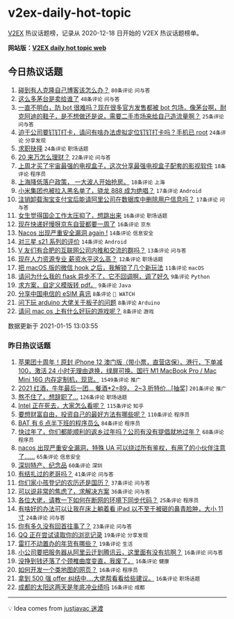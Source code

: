 # v2ex-daily-hot-topic

[V2EX](https://www.v2ex.com/) 热议话题榜，记录从 2020-12-18 日开始的 V2EX 热议话题榜单。

**网站版：[V2EX daily hot topic web](https://realleonardo.github.io/v2ex-daily-hot-topic-web/)**

## 今日热议话题

<!-- TODAY BEGIN -->

1. [碰到有人克隆自己博客该怎么办？](https://www.v2ex.com/t/745097) `80条评论` `问与答`
1. [这么多茅台是卖给谁了](https://www.v2ex.com/t/745122) `48条评论` `问与答`
1. [一直不明白，防 bot 很难吗？现在很多官方发售都被 bot 包场，像茅台啊，耐克阿迪的鞋子，是不想做还是说，需要二手市场来给自己造流量啊？](https://www.v2ex.com/t/745125) `25条评论` `问与答`
1. [迫于公司要钉钉打卡，请问有啥办法虚拟定位钉钉打卡吗？手机已 root](https://www.v2ex.com/t/745189) `24条评论` `分享发现`
1. [求职抉择](https://www.v2ex.com/t/745143) `24条评论` `职场话题`
1. [20 来万怎么理财？](https://www.v2ex.com/t/745116) `22条评论` `问与答`
1. [上周才买了宇宙最强的电视盒子，这次分享最强电视盒子配套的影视软件](https://www.v2ex.com/t/745166) `18条评论` `程序员`
1. [上海降低落户政策， 一大波人开始抢房。](https://www.v2ex.com/t/745145) `18条评论` `上海`
1. [小米集团也被拉入黑名单了，骁龙 888 成为绝唱？](https://www.v2ex.com/t/745172) `17条评论` `Android`
1. [注销卸载淘宝支付宝后能请阿里公司在数据库中删除用户信息吗？](https://www.v2ex.com/t/745092) `17条评论` `问与答`
1. [女生觉得国企工作太压抑了，想跳出来](https://www.v2ex.com/t/745156) `16条评论` `职场话题`
1. [现在快递好慢呀京东自营都要一周了](https://www.v2ex.com/t/745124) `16条评论` `京东`
1. [Nacos 出现严重安全漏洞 again !](https://www.v2ex.com/t/745117) `14条评论` `信息安全`
1. [对三星 s21 系列的评价](https://www.v2ex.com/t/745099) `14条评论` `Android`
1. [V 友们有合肥的互联网公司内推和交流的群吗？](https://www.v2ex.com/t/745115) `13条评论` `问与答`
1. [现在人力资源专业 薪资水平这么高？](https://www.v2ex.com/t/745155) `12条评论` `职场话题`
1. [把 macOS 版的微信 hook 之后，我解锁了几个新玩法](https://www.v2ex.com/t/745169) `11条评论` `macOS`
1. [请问为什么我的 flask 异步不了，它不回调啊，调了好久](https://www.v2ex.com/t/745146) `9条评论` `Python`
1. [求方案，自定义模版转 pdf。](https://www.v2ex.com/t/745140) `9条评论` `Java`
1. [分享中国电信的 eSIM 喜讯](https://www.v2ex.com/t/745197) `8条评论` ` WATCH`
1. [问下玩 arduino 大佬关于板子的问题](https://www.v2ex.com/t/745163) `8条评论` `Arduino`
1. [请问 mac os 上有什么好玩的游戏呢？](https://www.v2ex.com/t/745150) `8条评论` `游戏`

数据更新于 2021-01-15 13:03:55

<!-- TODAY END -->

### 昨日热议话题

<!-- YESTERDAY BEGIN -->

1. [苹果团十周年！原封 iPhone 12 澳门版（带小票，直营店保）、港行，下单减 100，激活 24 小时无理由退换，绿屏可换。国行 M1 MacBook Pro / Mac Mini 16G 内存定制机，现货。](https://www.v2ex.com/t/744798) `1549条评论` `推广`
1. [2021 红酒，牛年最后一团... 餐酒*2=89， 2~3 折特价...[抽奖]](https://www.v2ex.com/t/744901) `201条评论` `推广`
1. [熬不住了，想辞职了…](https://www.v2ex.com/t/744757) `126条评论` `职场话题`
1. [Intel 正在死去，大家怎么看呢？](https://www.v2ex.com/t/744868) `115条评论` `知乎`
1. [要想财富自由，投资自己的最好方法有哪些呢？](https://www.v2ex.com/t/744831) `110条评论` `程序员`
1. [BAT 有 6 点半下班的程序员么](https://www.v2ex.com/t/744870) `84条评论` `程序员`
1. [快过年了，你们都能顺利的返乡过年吗？公司有没有提倡就地过年？](https://www.v2ex.com/t/744940) `68条评论` `程序员`
1. [nacos 出现严重安全漏洞，特殊 UA 可以绕过所有鉴权，有用了的小伙伴注意了……](https://www.v2ex.com/t/744865) `65条评论` `信息安全`
1. [深圳特产、纪念品](https://www.v2ex.com/t/744758) `60条评论` `深圳`
1. [有结扎过的老哥吗？](https://www.v2ex.com/t/744763) `41条评论` `问与答`
1. [你们家小孩登记的农历还是国历？](https://www.v2ex.com/t/745047) `37条评论` `问与答`
1. [可以说非常的焦虑了，求解决方案](https://www.v2ex.com/t/744971) `36条评论` `问与答`
1. [各位大佬，请教一下如何在断网的环境下同步代码？](https://www.v2ex.com/t/745005) `25条评论` `程序员`
1. [有啥好的办法可以让我在床上躺着看 iPad 以不至于被砸的鼻青脸肿，大小 11 寸](https://www.v2ex.com/t/744954) `24条评论` `问与答`
1. [你有多久没有回首往事了？](https://www.v2ex.com/t/744899) `23条评论` `问与答`
1. [QQ 正在尝试读取你的浏览记录](https://www.v2ex.com/t/745030) `19条评论` `分享发现`
1. [雷打不动置办的年货有哪些？](https://www.v2ex.com/t/744898) `19条评论` `生活`
1. [小公司要把服务器从阿里云迁到腾讯云，这里面有没有坑啊？](https://www.v2ex.com/t/744973) `16条评论` `问与答`
1. [没挣到钱还落了个颈椎曲度变直，我废了。](https://www.v2ex.com/t/744886) `16条评论` `健康`
1. [如何开发一个类地图的网页？](https://www.v2ex.com/t/744795) `16条评论` `程序员`
1. [拿到 500 强 offer 纠结中....大佬帮看看给些建议。](https://www.v2ex.com/t/744781) `16条评论` `职场话题`
1. [成都的太阳这两天是年底冲业绩吗](https://www.v2ex.com/t/744769) `16条评论` `成都`

<!-- YESTERDAY END -->

---

💡 Idea comes from [justjavac 迷渡](https://github.com/justjavac/)
